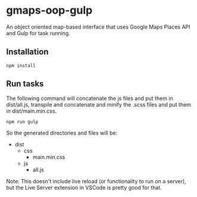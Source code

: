 # gmaps-oop-gulp
An object oriented map-based interface that uses Google Maps Places API and Gulp for task running.

## Installation
`npm install`

## Run tasks

The following command will concatenate the js files and put them in dist/all.js, transpile and concatenate and minify the .scss files and put them in dist/main.min.css. 

`npm run gulp`

So the generated directories and files will be:

- dist
    - css
        - main.min.css
    - js
        - all.js


Note: This doesn't include live reload (or functionality to run on a server), but the Live Server extension in VSCode is pretty good for that.